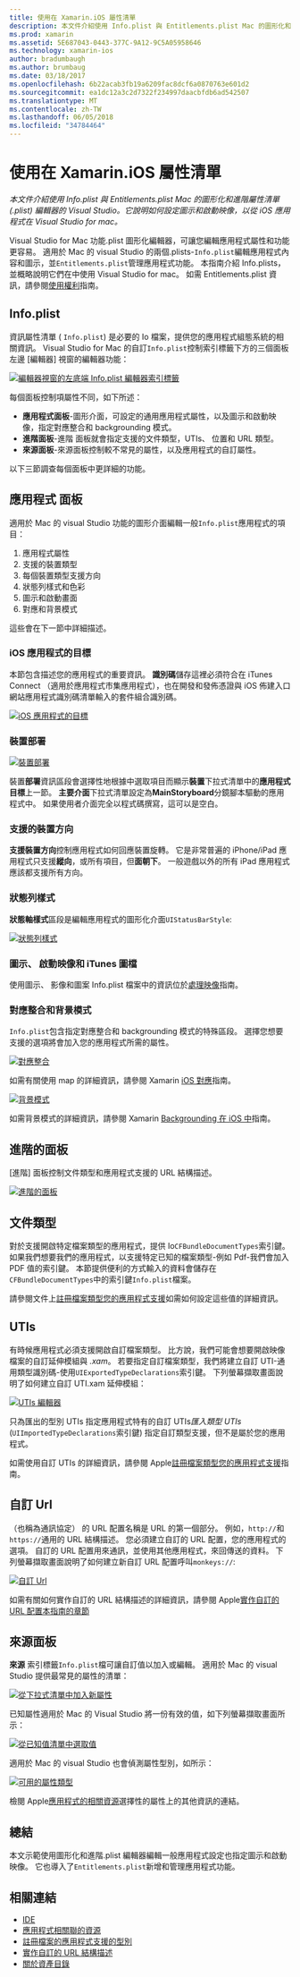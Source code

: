 ```yaml
---
title: 使用在 Xamarin.iOS 屬性清單
description: 本文件介紹使用 Info.plist 與 Entitlements.plist Mac 的圖形化和進階屬性清單 (.plist) 編輯器的 Visual Studio。 它說明如何設定圖示和啟動映像，以從 iOS 應用程式在 Visual Studio for mac。
ms.prod: xamarin
ms.assetid: 5E687043-0443-377C-9A12-9C5A05958646
ms.technology: xamarin-ios
author: bradumbaugh
ms.author: brumbaug
ms.date: 03/18/2017
ms.openlocfilehash: 6b22acab3fb19a6209fac8dcf6a0870763e601d2
ms.sourcegitcommit: ea1dc12a3c2d7322f234997daacbfdb6ad542507
ms.translationtype: MT
ms.contentlocale: zh-TW
ms.lasthandoff: 06/05/2018
ms.locfileid: "34784464"
---
```

# <a name="working-with-property-lists-in-xamarinios"></a>使用在 Xamarin.iOS 屬性清單

_本文件介紹使用 Info.plist 與 Entitlements.plist Mac 的圖形化和進階屬性清單 (.plist) 編輯器的 Visual Studio。它說明如何設定圖示和啟動映像，以從 iOS 應用程式在 Visual Studio for mac。_

Visual Studio for Mac 功能.plist 圖形化編輯器，可讓您編輯應用程式屬性和功能更容易。 適用於 Mac 的 visual Studio 的兩個.plists-`Info.plist`編輯應用程式內容和圖示，並`Entitlements.plist`管理應用程式功能。 本指南介紹 Info.plists，並概略說明它們在中使用 Visual Studio for mac。 如需 Entitlements.plist 資訊，請參閱[使用權利](~/ios/deploy-test/provisioning/entitlements.md)指南。

## <a name="infoplist"></a>Info.plist

資訊屬性清單 ( `Info.plist`) 是必要的 Io 檔案，提供您的應用程式組態系統的相關資訊。 Visual Studio for Mac 的自訂`Info.plist`控制索引標籤下方的三個面板左邊 [編輯器] 視窗的編輯器功能：

 [![](property-lists-images/tabs.png "編輯器視窗的左底端 Info.plist 編輯器索引標籤")](property-lists-images/tabs.png#lightbox)

每個面板控制項屬性不同，如下所述：

-  **應用程式面板**-圖形介面，可設定的通用應用程式屬性，以及圖示和啟動映像，指定對應整合和 backgrounding 模式。
-  **進階面板**-進階 面板就會指定支援的文件類型，UTIs、 位置和 URL 類型。
-  **來源面板**-來源面板控制較不常見的屬性，以及應用程式的自訂屬性。


以下三節調查每個面板中更詳細的功能。

## <a name="application-panel"></a>應用程式 面板

適用於 Mac 的 visual Studio 功能的圖形介面編輯一般`Info.plist`應用程式的項目：

1.  應用程式屬性
1.  支援的裝置類型
1.  每個裝置類型支援方向
1.  狀態列樣式和色彩
1.  圖示和啟動畫面
1.  對應和背景模式


這些會在下一節中詳細描述。

 <a name="iOS_Application_Target" />


### <a name="ios-application-target"></a>iOS 應用程式的目標

本節包含描述您的應用程式的重要資訊。
**識別碼**儲存這裡必須符合在 iTunes Connect （適用於應用程式市集應用程式），也在開發和發佈憑證與 iOS 佈建入口網站應用程式識別碼清單輸入的套件組合識別碼。

 [![](property-lists-images/image24.png "iOS 應用程式的目標")](property-lists-images/image24.png#lightbox)

### <a name="device-deployment"></a>裝置部署

 [![](property-lists-images/deployment.png "裝置部署")](property-lists-images/deployment.png#lightbox)

裝置**部署**資訊區段會選擇性地根據中選取項目而顯示**裝置**下拉式清單中的**應用程式目標**上一節。 **主要介面**下拉式清單設定為**MainStoryboard**分鏡腳本驅動的應用程式中。 如果使用者介面完全以程式碼撰寫，這可以是空白。

### <a name="supported-device-orientations"></a>支援的裝置方向

 **支援裝置方向**控制應用程式如何回應裝置旋轉。 它是非常普遍的 iPhone/iPad 應用程式只支援**縱向**，或所有項目，但**面朝下**。 一般遊戲以外的所有 iPad 應用程式應該都支援所有方向。

### <a name="status-bar-styles"></a>狀態列樣式

**狀態軸樣式**區段是編輯應用程式的圖形化介面`UIStatusBarStyle`:

 [![](property-lists-images/status.png "狀態列樣式")](property-lists-images/status.png#lightbox)

 <a name="Icons" />


### <a name="icons-launch-images-and-itunes-artwork"></a>圖示、 啟動映像和 iTunes 圖檔

使用圖示、 影像和圖案 Info.plist 檔案中的資訊位於[處理映像](~/ios/app-fundamentals/images-icons/index.md)指南。




### <a name="maps-integration-and-background-modes"></a>對應整合和背景模式

`Info.plist`包含指定對應整合和 backgrounding 模式的特殊區段。 選擇您想要支援的選項將會加入您的應用程式所需的屬性。

 [![](property-lists-images/maps.png "對應整合")](property-lists-images/maps.png#lightbox)

如需有關使用 map 的詳細資訊，請參閱 Xamarin [iOS 對應](~/ios/user-interface/controls/ios-maps/index.md)指南。

 [![](property-lists-images/bging.png "背景模式")](property-lists-images/bging.png#lightbox)

如需背景模式的詳細資訊，請參閱 Xamarin [Backgrounding 在 iOS 中](~/ios/app-fundamentals/backgrounding/introduction-to-backgrounding-in-ios.md)指南。

## <a name="advanced-panel"></a>進階的面板

[進階] 面板控制文件類型和應用程式支援的 URL 結構描述。

 [![](property-lists-images/image34.png "進階的面板")](property-lists-images/image34.png#lightbox)

 <a name="Document_Types" />


## <a name="document-types"></a>文件類型

對於支援開啟特定檔案類型的應用程式，提供 Io`CFBundleDocumentTypes`索引鍵。 如果我們想要我們的應用程式，以支援特定已知的檔案類型-例如 Pdf-我們會加入 PDF 值的索引鍵。 本節提供便利的方式輸入的資料會儲存在`CFBundleDocumentTypes`中的索引鍵`Info.plist`檔案。

請參閱文件上[註冊檔案類型您的應用程式支援](http://developer.apple.com/library/ios/#documentation/FileManagement/Conceptual/DocumentInteraction_TopicsForIOS/Articles/RegisteringtheFileTypesYourAppSupports.html)如需如何設定這些值的詳細資訊。

## <a name="utis"></a>UTIs

有時候應用程式必須支援開啟自訂檔案類型。 比方說，我們可能會想要開啟映像檔案的自訂延伸模組與 *.xam*。 若要指定自訂檔案類型，我們將建立自訂 UTI-通用類型識別碼-使用`UIExportedTypeDeclarations`索引鍵。 下列螢幕擷取畫面說明了如何建立自訂 UTI.xam 延伸模組：

 [![](property-lists-images/uti.png "UTIs 編輯器")](property-lists-images/uti.png#lightbox)

只為匯出的型別 UTIs 指定應用程式特有的自訂 UTIs*匯入類型 UTIs* (`UIImportedTypeDeclarations`索引鍵) 指定自訂類型支援，但不是屬於您的應用程式。

如需使用自訂 UTIs 的詳細資訊，請參閱 Apple[註冊檔案類型您的應用程式支援](https://developer.apple.com/library/ios/documentation/FileManagement/Conceptual/understanding_utis/understand_utis_declare/understand_utis_declare.html#//apple_ref/doc/uid/TP40001319-CH204-SW1)指南。

## <a name="custom-urls"></a>自訂 Url

（也稱為通訊協定） 的 URL 配置名稱是 URL 的第一個部分。 例如，`http://`和`https://`通用的 URL 結構描述。 您必須建立自訂的 URL 配置，您的應用程式的選項。 自訂的 URL 配置用來通訊，並使用其他應用程式，來回傳送的資料。 下列螢幕擷取畫面說明了如何建立新自訂 URL 配置呼叫`monkeys://`:

 [![](property-lists-images/url.png "自訂 Url")](property-lists-images/url.png#lightbox)



如需有關如何實作自訂的 URL 結構描述的詳細資訊，請參閱 Apple[實作自訂的 URL 配置本指南的章節](https://developer.apple.com/library/ios/documentation/iPhone/Conceptual/iPhoneOSProgrammingGuide/AdvancedAppTricks/AdvancedAppTricks.html)

## <a name="source-panel"></a>來源面板

**來源** 索引標籤`Info.plist`檔可讓自訂值以加入或編輯。 適用於 Mac 的 visual Studio 提供最常見的屬性的清單：

 [![](property-lists-images/image31.png "從下拉式清單中加入新屬性")](property-lists-images/image31.png#lightbox)

已知屬性適用於 Mac 的 Visual Studio 將一份有效的值，如下列螢幕擷取畫面所示：

 [![](property-lists-images/image32.png "從已知值清單中選取值")](property-lists-images/image32.png#lightbox)

適用於 Mac 的 visual Studio 也會偵測屬性型別，如所示：

 [![](property-lists-images/image33.png "可用的屬性類型")](property-lists-images/image33.png#lightbox)

檢閱 Apple[應用程式的相關資源](http://developer.apple.com/library/ios/#DOCUMENTATION/iPhone/Conceptual/iPhoneOSProgrammingGuide/App-RelatedResources/App-RelatedResources.html)選擇性的屬性上的其他資訊的連結。

 <a name="Entitlements" />

## <a name="summary"></a>總結

本文示範使用圖形化和進階.plist 編輯器編輯一般應用程式設定也指定圖示和啟動映像。 它也導入了`Entitlements.plist`新增和管理應用程式功能。


## <a name="related-links"></a>相關連結

- [IDE](https://developer.xamarin.com/recipes/cross-platform/ide)
- [應用程式相關聯的資源](http://developer.apple.com/library/ios/#DOCUMENTATION/iPhone/Conceptual/iPhoneOSProgrammingGuide/App-RelatedResources/App-RelatedResources.html)
- [註冊檔案的應用程式支援的型別](http://developer.apple.com/library/ios/#documentation/FileManagement/Conceptual/DocumentInteraction_TopicsForIOS/Articles/RegisteringtheFileTypesYourAppSupports.html)
- [實作自訂的 URL 結構描述](https://developer.apple.com/library/ios/documentation/iPhone/Conceptual/iPhoneOSProgrammingGuide/AdvancedAppTricks/AdvancedAppTricks.html)
- [關於資產目錄](https://developer.apple.com/library/ioshttps://developer.xamarin.com/recipes/xcode_help-image_catalog-1.0/Recipe.html)
